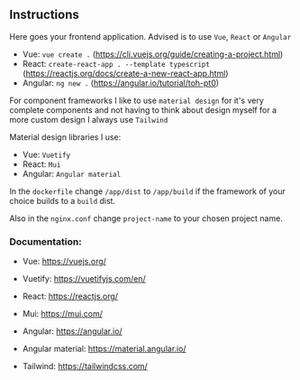 ## Instructions

Here goes your frontend application. Advised is to use `Vue`, `React` or `Angular`

-   Vue: `vue create .` (https://cli.vuejs.org/guide/creating-a-project.html)
-   React: `create-react-app . --template typescript` (https://reactjs.org/docs/create-a-new-react-app.html)
-   Angular: `ng new .` (https://angular.io/tutorial/toh-pt0)

For component frameworks I like to use `material design` for it's very complete components and not having to think about design myself for a more custom design I always use `Tailwind`

Material design libraries I use:

-   Vue: `Vuetify`
-   React: `Mui`
-   Angular: `Angular material`

In the `dockerfile` change `/app/dist` to `/app/build` if the framework of your choice builds to a `build` dist.

Also in the `nginx.conf` change `project-name` to your chosen project name.

### Documentation:

-   Vue: https://vuejs.org/
-   Vuetify: https://vuetifyjs.com/en/

-   React: https://reactjs.org/
-   Mui: https://mui.com/

-   Angular: https://angular.io/
-   Angular material: https://material.angular.io/

-   Tailwind: https://tailwindcss.com/
